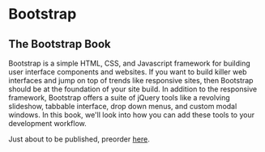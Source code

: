 Bootstrap
=========

The Bootstrap Book
------------------

Bootstrap is a simple HTML, CSS, and Javascript framework for building user interface components and websites. If you want to build killer web interfaces and jump on top of trends like responsive sites, then Bootstrap should be at the foundation of your site build. In addition to the responsive framework, Bootstrap offers a suite of jQuery tools like a revolving slideshow, tabbable interface, drop down menus, and custom modal windows. In this book, we'll look into how you can add these tools to your development workflow.

Just about to be published, preorder [here](http://www.amazon.com/Bootstrap-Jake-Spurlock/dp/1449343910/ref=sr_1_2?ie=UTF8&qid=1359244623&sr=8-2&keywords=Bootstrap&tag=overdrivcom-20).